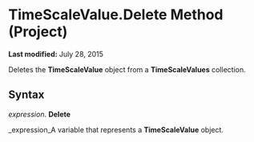
# TimeScaleValue.Delete Method (Project)

 **Last modified:** July 28, 2015

Deletes the  **TimeScaleValue** object from a **TimeScaleValues** collection.

## Syntax

 _expression_. **Delete**

 _expression_A variable that represents a  **TimeScaleValue** object.

